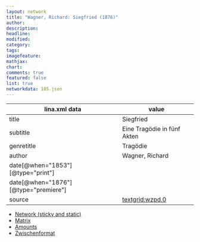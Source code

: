 ```yaml
---
layout: network
title: "Wagner, Richard: Siegfried (1876)"
author:
description:
headline:
modified:
category:
tags:
imagefeature: 
mathjax: 
chart: 
comments: true
featured: false
list: true
networkdata: 105.json
---
```

lina.xml data  | value
------------- | -------------
title|Siegfried
subtitle|Eine Tragödie in fünf Akten
genretitle|Tragödie
author|Wagner, Richard
date[@when="1853"][@type="print"]|
date[@when="1876"][@type="premiere"]|
source|[textgrid:wzpd.0](https://textgridlab.org/1.0/tgcrud-public/rest/textgrid:wzpd.0/data)



* [Network (sticky and static)](/network105)
* [Matrix](/matrix105)
* [Amounts](/amount105)
* [Zwischenformat](/lina105 )
